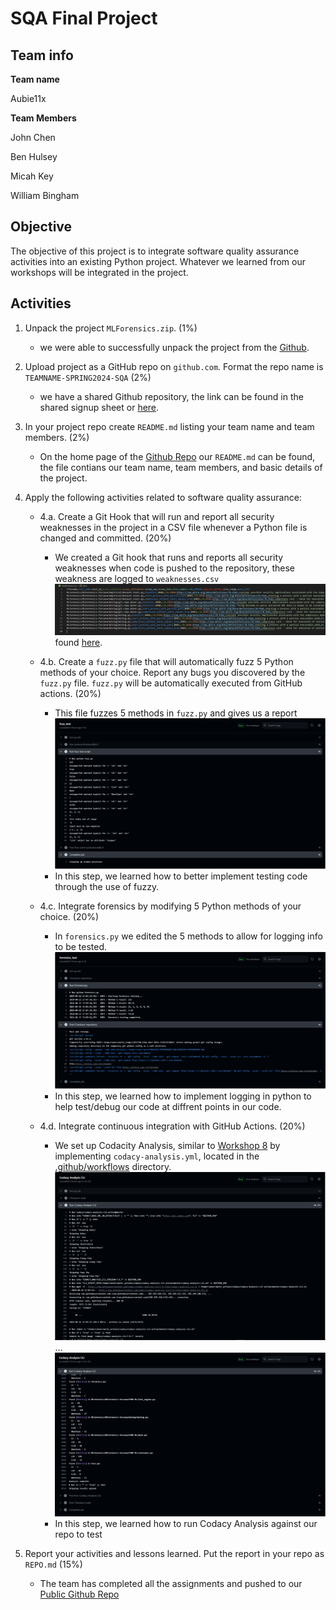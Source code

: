 <!-- Intro -->
# SQA Final Project

## Team info
**Team name** 

Aubie11x

**Team Members**

John Chen 

Ben Hulsey 

Micah Key

William Bingham 

<!-- Body -->
## Objective
The objective of this project is to integrate software quality assurance activities into an existing Python project. Whatever we learned from our workshops will be integrated in the project.

## Activities
1. Unpack the project `MLForensics.zip`. (1%)
    * we were able to successfully unpack the project from the [Github](https://github.com/paser-group/continuous-secsoft/blob/master/sqa-spring2024/project/MLForensics.zip).

2. Upload project as a GitHub repo on `github.com`. Format the repo name is `TEAMNAME-SPRING2024-SQA` (2%)
    * we have a shared Github repository, the link can be found in the shared signup sheet or [here](https://github.com/coolsocks1/AUBIE11X-SPRING2024-SQA).

3. In your project repo create `README.md` listing your team name and team members. (2%)
    * On the home page of the [Github Repo](https://github.com/coolsocks1/AUBIE11X-SPRING2024-SQA) our `README.md` can be found, the file contians our team name, team members, and basic details of the project.

4. Apply the following activities related to software quality assurance:

    - 4.a. Create a Git Hook that will run and report all security weaknesses in the project in a CSV file whenever a Python file is changed and committed. (20%)
        * We created a Git hook that runs and reports all security weaknesses when code is pushed to the repository, these weakness are logged to `weaknesses.csv`
        ![4asc](images/4aSC.PNG "4aSC") found [here](https://github.com/coolsocks1/AUBIE11X-SPRING2024-SQA/blob/main/weaknesses.csv).

    - 4.b. Create a `fuzz.py` file that will automatically fuzz 5 Python methods of your choice. Report any bugs you discovered by the `fuzz.py` file. `fuzz.py` will be automatically executed from GitHub actions. (20%)
        * This file fuzzes 5 methods in `fuzz.py` and gives us a report
        ![4bsc](images/4bSC.PNG "4bSC")
        * In this step, we learned how to better implement testing code through the use of fuzzy.

    - 4.c. Integrate forensics by modifying 5 Python methods of your choice. (20%)
        * In `forensics.py` we edited the 5 methods to allow for logging info to be tested.
        ![4cSC](images/4cSC.PNG "4cSC")
        * In this step, we learned how to implement logging in python to help test/debug our code at diffrent points in our code.

    - 4.d. Integrate continuous integration with GitHub Actions. (20%)
        * We set up Codacity Analysis, similar to [Workshop 8](https://github.com/paser-group/continuous-secsoft/tree/master/sqa-spring2024/workshops/workshop8-ci) by implementing `codacy-analysis.yml`, located in the [.github/workflows](https://github.com/coolsocks1/AUBIE11X-SPRING2024-SQA/tree/main/.github/workflows) directory.
        ![4dSC](images/4dSC1.PNG "4dSC")
        ...
        ![4dSC](images/4dSC2.PNG "4dSC")
        * In this step, we learned how to run Codacy Analysis against our repo to test
    
5.  Report your activities and lessons learned. Put the report in your repo as `REPO.md` (15%)
    * The team has completed all the assignments and pushed to our [Public Github Repo](https://github.com/coolsocks1/AUBIE11X-SPRING2024-SQA)